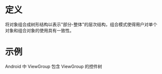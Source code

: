 # 定义

将对象组合成树形结构以表示"部分-整体"的层次结构，组合模式使得用户对单个对象和组合对象的使用具有一致性。

# 示例

Android 中 ViewGroup 包含 ViewGroup 的控件树